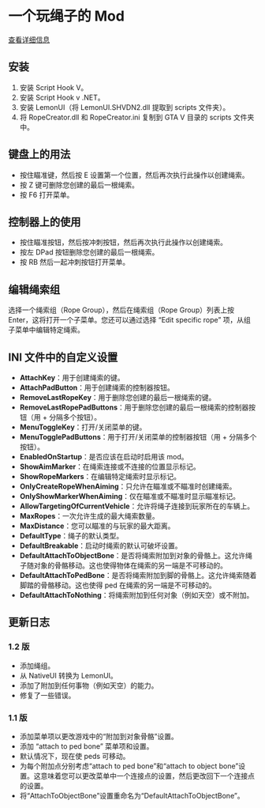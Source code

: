 # 一个玩绳子的 Mod

[查看详细信息](https://www.gta5-mods.com/scripts/rope-creator#description_tab)

## 安装

1. 安装 Script Hook V。
2. 安装 Script Hook v .NET。
3. 安装 LemonUI（将 LemonUI.SHVDN2.dll 提取到 scripts 文件夹）。
4. 将 RopeCreator.dll 和 RopeCreator.ini 复制到 GTA V 目录的 scripts 文件夹中。

## 键盘上的用法

- 按住瞄准键，然后按 E 设置第一个位置，然后再次执行此操作以创建绳索。
- 按 Z 键可删除您创建的最后一根绳索。
- 按 F6 打开菜单。

## 控制器上的使用

- 按住瞄准按钮，然后按冲刺按钮，然后再次执行此操作以创建绳索。
- 按左 DPad 按钮删除您创建的最后一根绳索。
- 按 RB 然后一起冲刺按钮打开菜单。

## 编辑绳索组

选择一个绳索组（Rope Group），然后在绳索组（Rope Group）列表上按 Enter，这将打开一个子菜单。您还可以通过选择 “Edit specific rope” 项，从组子菜单中编辑特定绳索。

## INI 文件中的自定义设置

- **AttachKey**：用于创建绳索的键。
- **AttachPadButton**：用于创建绳索的控制器按钮。
- **RemoveLastRopeKey**：用于删除您创建的最后一根绳索的键。
- **RemoveLastRopePadButtons**：用于删除您创建的最后一根绳索的控制器按钮（用 + 分隔多个按钮）。
- **MenuToggleKey**：打开/关闭菜单的键。
- **MenuTogglePadButtons**：用于打开/关闭菜单的控制器按钮（用 + 分隔多个按钮）。
- **EnabledOnStartup**：是否应该在启动时启用该 mod。
- **ShowAimMarker**：在绳索连接或不连接的位置显示标记。
- **ShowRopeMarkers**：在编辑特定绳索时显示标记。
- **OnlyCreateRopeWhenAiming**：只允许在瞄准或不瞄准时创建绳索。
- **OnlyShowMarkerWhenAiming**：仅在瞄准或不瞄准时显示瞄准标记。
- **AllowTargetingOfCurrentVehicle**：允许将绳子连接到玩家所在的车辆上。
- **MaxRopes**：一次允许生成的最大绳索数量。
- **MaxDistance**：您可以瞄准的与玩家的最大距离。
- **DefaultType**：绳子的默认类型。
- **DefaultBreakable**：启动时绳索的默认可破坏设置。
- **DefaultAttachToObjectBone**：是否将绳索附加到对象的骨骼上。这允许绳子随对象的骨骼移动。这也使得物体在绳索的另一端是不可移动的。
- **DefaultAttachToPedBone**：是否将绳索附加到脚的骨骼上。这允许绳索随着脚踏的骨骼移动。这也使得 ped 在绳索的另一端是不可移动的。
- **DefaultAttachToNothing**：将绳索附加到任何对象（例如天空）或不附加。

## 更新日志

### 1.2 版

- 添加绳组。
- 从 NativeUI 转换为 LemonUI。
- 添加了附加到任何事物（例如天空）的能力。
- 修复了一些错误。

### 1.1 版

- 添加菜单项以更改游戏中的“附加到对象骨骼”设置。
- 添加 “attach to ped bone” 菜单项和设置。
- 默认情况下，现在使 peds 可移动。
- 为每个附加点分别考虑“attach to ped bone”和“attach to object bone”设置。这意味着您可以更改菜单中一个连接点的设置，然后更改回下一个连接点的设置。
- 将“AttachToObjectBone”设置重命名为“DefaultAttachToObjectBone”。
